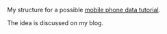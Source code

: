 My structure for a possible [mobile phone data tutorial](program.md).

The idea is discussed on my blog.